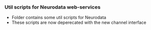 ### Util scripts for Neurodata web-services

* Folder contains some util scripts for Neurodata
* These scripts are now deperecated with the new channel interface
